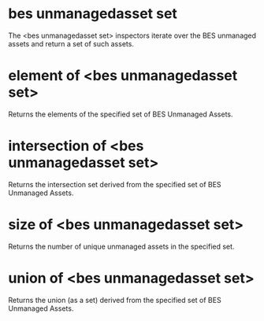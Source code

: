 # bes unmanagedasset set

The &lt;bes unmanagedasset set&gt; inspectors iterate over the BES unmanaged assets and return a set of such assets.

# element of &lt;bes unmanagedasset set&gt;

Returns the elements of the specified set of BES Unmanaged Assets.

# intersection of &lt;bes unmanagedasset set&gt;

Returns the intersection set derived from the specified set of BES Unmanaged Assets.

# size of &lt;bes unmanagedasset set&gt;

Returns the number of unique unmanaged assets in the specified set.

# union of &lt;bes unmanagedasset set&gt;

Returns the union (as a set) derived from the specified set of BES Unmanaged Assets.
